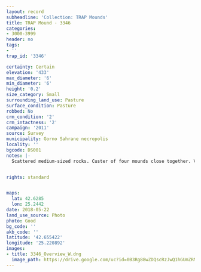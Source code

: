 ```yaml
---
layout: record
subheadline: 'Collection: TRAP Mounds'
title: TRAP Mound - 3346
categories:
- 3000-3999
header: no
tags:
- ''
trap_id: '3346'

certainty: Certain
elevation: '433'
max_diameter: '6'
min_diameter: '6'
height: '0.2'
size_category: Small
surrounding_land_use: Pasture
surface_condition: Pasture
robbed: No
crm_condition: '2'
crm_intactness: '2'
campaign: '2011'
source: Survey
municipality: Gorno Sahrane necropolis
locality: ''
bgcode: DS001
notes: |-
  Scattered medium-sized rocks. Custer of four mounds close together. Very small mound conjoined with 2 other nearby mounds.


rights: standard


maps:
  lat: 42.6285
  lon: 25.2442
date: 2018-05-22
land_use_source: Photo
photo: Good
bg_code: ''
akb_code: ''
latitude: '42.655422'
longitude: '25.220892'
images:
- title: 3346_Overview_W.dng
  image_path: https://drive.google.com/uc?id=0B3Rg88wZDQscRzJwQ1hGUmZRMEU
---
```

